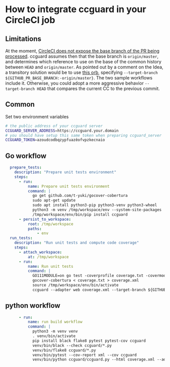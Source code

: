 # How to integrate ccguard in your CircleCI job

## Limitations

At the moment, [CircleCI does not expose the base branch of the PR being processed](https://ideas.circleci.com/ideas/CCI-I-894).
ccguard assumes then that the base branch is `origin/master`, and determines which reference to use on the base of the common history between `HEAD` and `origin/master`.
As pointed out by a comment on the Idea, a transitory solution would be to use [this orb](https://github.com/NarrativeScience/circleci-orb-ghpr), specifying `--target-branch ${GITHUB_PR_BASE_BRANCH:-origin/master}`. The two sample workflows include it.
Otherwise, you could adopt a more aggressive behavior `--target-branch HEAD` that compares the current CC to the previous commit.

## Common

Set two environment variables

```sh
# the public address of your ccguard server
CCGUARD_SERVER_ADDRESS=https://ccguard.your.domain
# you should have setup this same token when preparing ccguard_server
CCGUARD_TOKEN=azoudcodbqzypfuazêofvpzkecnaio
```

## Go workflow

```yaml
  prepare_tests:
    description: "Prepare unit tests environment"
    steps:
      - run:
          name: Prepare unit tests environment
          command: |
            go get github.com/t-yuki/gocover-cobertura
            sudo apt-get update
            sudo apt install python3-pip python3-venv python3-wheel
            python3 -m venv /tmp/workspace/env --system-site-packages
            /tmp/workspace/env/bin/pip install ccguard
      - persist_to_workspace:
          root: /tmp/workspace
          paths:
              - env
  run_tests:
    description: "Run unit tests and compute code coverage"
    steps:
      - attach_workspace:
          at: /tmp/workspace
      - run:
          name: Run unit tests
          command: |
            GO111MODULE=on go test -coverprofile coverage.txt -covermode=count -coverpkg=github.com/nilleb/fsevents/... ./...
            gocover-cobertura < coverage.txt > coverage.xml
            source /tmp/workspace/env/bin/activate
            ccguard --adapter web coverage.xml --target-branch ${GITHUB_PR_BASE_BRANCH:-origin/master}
```

## python workflow

```yaml
      - run:
          name: run build workflow
          command: |
            python3 -m venv venv
            . venv/bin/activate
            pip install black flake8 pytest pytest-cov ccguard
            venv/bin/black --check ccguard/*.py
            venv/bin/flake8 ccguard/*.py
            venv/bin/pytest --cov-report xml --cov ccguard
            venv/bin/python ccguard/ccguard.py --html coverage.xml --adapter web --target-branch ${GITHUB_PR_BASE_BRANCH:-origin/master}
```
